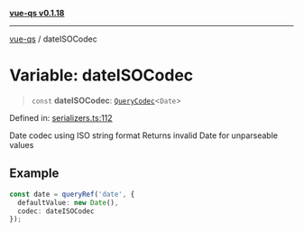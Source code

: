 [**vue-qs v0.1.18**](../README.md)

***

[vue-qs](../README.md) / dateISOCodec

# Variable: dateISOCodec

> `const` **dateISOCodec**: [`QueryCodec`](../type-aliases/QueryCodec.md)\<`Date`\>

Defined in: [serializers.ts:112](https://github.com/iamsomraj/vue-qs/blob/bdb41c8152865a4fb600c24be642289b5d115cbf/src/serializers.ts#L112)

Date codec using ISO string format
Returns invalid Date for unparseable values

## Example

```ts
const date = queryRef('date', {
  defaultValue: new Date(),
  codec: dateISOCodec
});
```
